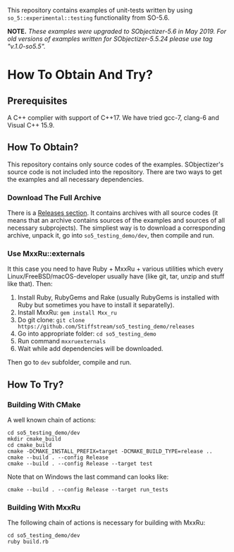 This repository contains examples of unit-tests written by using `so_5::experimental::testing` functionality from SO-5.6.

**NOTE.** *These examples were upgraded to SObjectizer-5.6 in May 2019. For old versions of examples written for SObjectizer-5.5.24 please use tag "v.1.0-so5.5".*

# How To Obtain And Try?

## Prerequisites

A C++ complier with support of C++17. We have tried gcc-7, clang-6 and Visual C++ 15.9.

## How To Obtain?

This repository contains only source codes of the examples. SObjectizer's source code is not included into the repository.
There are two ways to get the examples and all necessary dependencies.

### Download The Full Archive

There is a [Releases section](https://github.com/Stiffstream/so5_testing_demo/releases). It contains archives with all source codes (it means that an archive contains sources of the examples and sources
of all necessary subprojects). The simpliest way is to download a corresponding archive, unpack it, go into
`so5_testing_demo/dev`, then compile and run.

### Use MxxRu::externals

It this case you need to have Ruby + MxxRu + various utilities which every Linux/FreeBSD/macOS-developer usually have (like git, tar, unzip and stuff like that). Then:

1. Install Ruby, RubyGems and Rake (usually RubyGems is installed with Ruby but sometimes you have to install it separatelly).
2. Install MxxRu: `gem install Mxx_ru`
3. Do git clone: `git clone https://github.com/Stiffstream/so5_testing_demo/releases`
4. Go into appropriate folder: `cd so5_testing_demo`
5. Run command `mxxruexternals`
6. Wait while add dependencies will be downloaded.

Then go to `dev` subfolder, compile and run.

## How To Try?

### Building With CMake

A well known chain of actions:

~~~~~
cd so5_testing_demo/dev
mkdir cmake_build
cd cmake_build
cmake -DCMAKE_INSTALL_PREFIX=target -DCMAKE_BUILD_TYPE=release ..
cmake --build . --config Release
cmake --build . --config Release --target test
~~~~~

Note that on Windows the last command can looks like:

~~~~~
cmake --build . --config Release --target run_tests
~~~~~


### Building With MxxRu

The following chain of actions is necessary for building with MxxRu:

~~~~~
cd so5_testing_demo/dev
ruby build.rb
~~~~~

